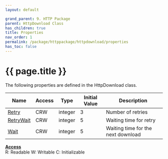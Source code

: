 ```yaml
---
layout: default

grand_parent: 9. HTTP Package
parent: HttpDownload Class
has_children: true
title: Properties
nav_order: 1
permalink: /package/httppackage/httpdownload/properties
has_toc: false
---
```

# {{ page.title }}

The following properties are defined in the HttpDownload class.

|Name       | Access | Type   | Initial Value | Description |
|----------	|--------|--------|-------------|---------|
| [Retry](/package/httppackage/httpdownload/properties/retry) | CRW      |integer | 3 | Number of retries|
| [RetryWait](/package/httppackage/httpdownload/properties/retrywait) | CRW      |integer | 5 | Waiting time for retry |
| [Wait](/package/httppackage/httpdownload/properties/wait) | CRW      |integer | 5 | Waiting time for the next download |

<u><b>Access</b></u><br>
R: Readable
W: Writable
C: Initializable